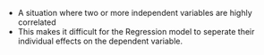 - A situation where two or more independent variables are highly correlated
- This makes it difficult for the Regression model to seperate their individual effects on the dependent variable. 